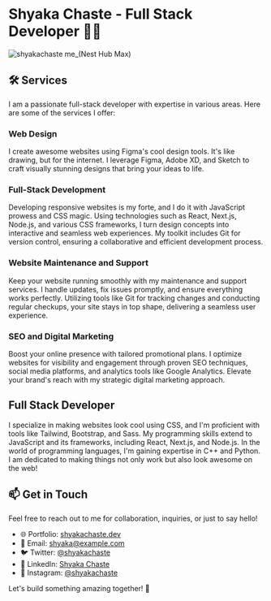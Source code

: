 # Shyaka Chaste - Full Stack Developer 👨‍💻
![shyakachaste me_(Nest Hub Max)](https://github.com/shyakachaste/shyakachaste-portfolio/assets/121980393/9798e776-c854-4f7d-9a56-4a0fc6a18283)

## 🛠️ Services
I am a passionate full-stack developer with expertise in various areas. Here are some of the services I offer:

### Web Design
I create awesome websites using Figma's cool design tools. It's like drawing, but for the internet. I leverage Figma, Adobe XD, and Sketch to craft visually stunning designs that bring your ideas to life.

### Full-Stack Development
Developing responsive websites is my forte, and I do it with JavaScript prowess and CSS magic. Using technologies such as React, Next.js, Node.js, and various CSS frameworks, I turn design concepts into interactive and seamless web experiences. My toolkit includes Git for version control, ensuring a collaborative and efficient development process.

### Website Maintenance and Support
Keep your website running smoothly with my maintenance and support services. I handle updates, fix issues promptly, and ensure everything works perfectly. Utilizing tools like Git for tracking changes and conducting regular checkups, your site stays in top shape, delivering a seamless user experience.

### SEO and Digital Marketing
Boost your online presence with tailored promotional plans. I optimize websites for visibility and engagement through proven SEO techniques, social media platforms, and analytics tools like Google Analytics. Elevate your brand's reach with my strategic digital marketing approach.

## Full Stack Developer
I specialize in making websites look cool using CSS, and I'm proficient with tools like Tailwind, Bootstrap, and Sass. My programming skills extend to JavaScript and its frameworks, including React, Next.js, and Node.js. In the world of programming languages, I'm gaining expertise in C++ and Python. I am dedicated to making things not only work but also look awesome on the web!

## 📫 Get in Touch
Feel free to reach out to me for collaboration, inquiries, or just to say hello!

- 🌐 Portfolio: [shyakachaste.dev](https://shyakachaste.me)
- 📧 Email: [shyaka@example.com](mailto:liochastej@gmail.com)
- 🐦 Twitter: [@shyakachaste](https://twitter.com/Shyakachaste)
- 💼 LinkedIn: [Shyaka Chaste](https://www.linkedin.com/in/shyaka-chaste-982a32272/)
- 📸 Instagram: [@shyakachaste](https://www.instagram.com/iamchaste.rw/)

Let's build something amazing together! 🚀
